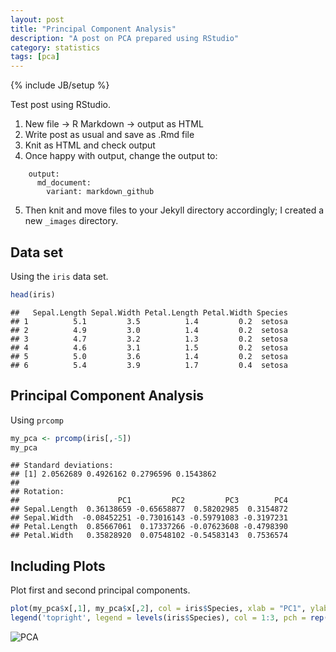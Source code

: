```yaml
---
layout: post
title: "Principal Component Analysis"
description: "A post on PCA prepared using RStudio"
category: statistics
tags: [pca]
---
```

{% include JB/setup %}

Test post using RStudio.

1. New file -&gt; R Markdown -&gt; output as HTML
2. Write post as usual and save as .Rmd file
3. Knit as HTML and check output
4. Once happy with output, change the output to:

```
    output: 
      md_document:
        variant: markdown_github
```

5. Then knit and move files to your Jekyll directory accordingly; I created a new `_images` directory.

Data set
--------

Using the `iris` data set.

``` r
head(iris)
```

    ##   Sepal.Length Sepal.Width Petal.Length Petal.Width Species
    ## 1          5.1         3.5          1.4         0.2  setosa
    ## 2          4.9         3.0          1.4         0.2  setosa
    ## 3          4.7         3.2          1.3         0.2  setosa
    ## 4          4.6         3.1          1.5         0.2  setosa
    ## 5          5.0         3.6          1.4         0.2  setosa
    ## 6          5.4         3.9          1.7         0.4  setosa

Principal Component Analysis
----------------------------

Using `prcomp`

``` r
my_pca <- prcomp(iris[,-5])
my_pca
```

    ## Standard deviations:
    ## [1] 2.0562689 0.4926162 0.2796596 0.1543862
    ## 
    ## Rotation:
    ##                      PC1         PC2         PC3        PC4
    ## Sepal.Length  0.36138659 -0.65658877  0.58202985  0.3154872
    ## Sepal.Width  -0.08452251 -0.73016143 -0.59791083 -0.3197231
    ## Petal.Length  0.85667061  0.17337266 -0.07623608 -0.4798390
    ## Petal.Width   0.35828920  0.07548102 -0.54583143  0.7536574

Including Plots
---------------

Plot first and second principal components.

``` r
plot(my_pca$x[,1], my_pca$x[,2], col = iris$Species, xlab = "PC1", ylab = "PC2", pch=19)
legend('topright', legend = levels(iris$Species), col = 1:3, pch = rep(19,3))
```

![PCA](2017-01-22-pca.png)

